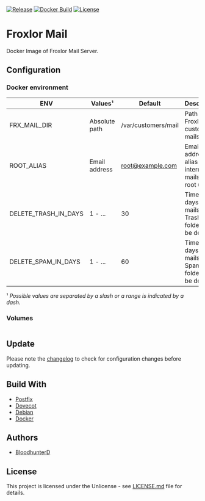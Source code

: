 [![Release](https://img.shields.io/github/v/release/bloodhunterd/froxlor-mail-docker?include_prereleases&style=for-the-badge)](https://github.com/bloodhunterd/froxlor-mail-docker/releases)
[![Docker Build](https://img.shields.io/docker/cloud/build/bloodhunterd/froxlor-mail?style=for-the-badge)](https://hub.docker.com/r/bloodhunterd/froxlor-mail)
[![License](https://img.shields.io/github/license/bloodhunterd/froxlor-mail-docker?style=for-the-badge)](https://github.com/bloodhunterd/froxlor-mail-docker/blob/master/LICENSE)

# Froxlor Mail

Docker Image of Froxlor Mail Server.

## Configuration

### Docker environment

| ENV | Values¹ | Default | Description
|--- |--- |--- |---
| FRX_MAIL_DIR | Absolute path | /var/customers/mail | Path to the Froxlor customer mails.
| ROOT_ALIAS | Email address | root@example.com | Email address alias for internal mails to the root user.
| DELETE_TRASH_IN_DAYS | 1 - ... | 30 | Time in days after mails in Trash folder will be deleted.
| DELETE_SPAM_IN_DAYS | 1 - ... | 60 | Time in days after mails in Spam folder will be deleted.

¹ *Possible values are separated by a slash or a range is indicated by a dash.*

### Volumes

```bash
```

## Update

Please note the [changelog](https://github.com/bloodhunterd/froxlor-mail-docker/blob/master/CHANGELOG.md) to check for configuration changes before updating.

## Build With

* [Postfix](http://www.postfix.org/)
* [Dovecot](https://www.dovecot.org/)
* [Debian](https://www.debian.org/)
* [Docker](https://www.docker.com/)

## Authors

* [BloodhunterD](https://github.com/bloodhunterd)

## License

This project is licensed under the Unlicense - see [LICENSE.md](https://github.com/bloodhunterd/froxlor-mail-docker/blob/master/LICENSE) file for details.
